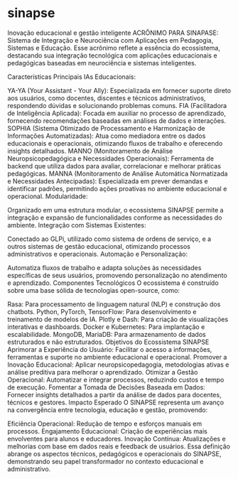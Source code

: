 # sinapse
Inovação educacional e gestão inteligente
ACRÔNIMO PARA SINAPASE: Sistema de Integração e Neurociência com Aplicações em Pedagogia, Sistemas e Educação.
Esse acrônimo reflete a essência do ecossistema, destacando sua integração tecnológica com aplicações educacionais e pedagógicas baseadas em neurociência e sistemas inteligentes.

Características Principais
IAs Educacionais:

YA-YA (Your Assistant - Your Ally): Especializada em fornecer suporte direto aos usuários, como docentes, discentes e técnicos administrativos, respondendo dúvidas e solucionando problemas comuns.
FIA (Facilitadora de Inteligência Aplicada): Focada em auxiliar no processo de aprendizado, fornecendo recomendações baseadas em análises de dados e interações.
SOPHIA (Sistema Otimizado de Processamento e Harmonização de Informações Automatizadas): Atua como mediadora entre os dados educacionais e operacionais, otimizando fluxos de trabalho e oferecendo insights detalhados.
MANNO (Monitoramento de Análise Neuropsicopedagógica e Necessidades Operacionais): Ferramenta de backend que utiliza dados para avaliar, correlacionar e melhorar práticas pedagógicas.
MANNA (Monitoramento de Análise Automática Normatizada e Necessidades Antecipadas): Especializada em prever demandas e identificar padrões, permitindo ações proativas no ambiente educacional e operacional.
Modularidade:

Organizado em uma estrutura modular, o ecossistema SINAPSE permite a integração e expansão de funcionalidades conforme as necessidades do ambiente.
Integração com Sistemas Existentes:

Conectado ao GLPi, utilizado como sistema de ordens de serviço, e a outros sistemas de gestão educacional, otimizando processos administrativos e operacionais.
Automação e Personalização:

Automatiza fluxos de trabalho e adapta soluções às necessidades específicas de seus usuários, promovendo personalização no atendimento e aprendizado.
Componentes Tecnológicos
O ecossistema é construído sobre uma base sólida de tecnologias open-source, como:

Rasa: Para processamento de linguagem natural (NLP) e construção dos chatbots.
Python, PyTorch, TensorFlow: Para desenvolvimento e treinamento de modelos de IA.
Plotly e Dash: Para criação de visualizações interativas e dashboards.
Docker e Kubernetes: Para implantação e escalabilidade.
MongoDB, MariaDB: Para armazenamento de dados estruturados e não estruturados.
Objetivos do Ecossistema SINAPSE
Aprimorar a Experiência do Usuário:
Facilitar o acesso a informações, ferramentas e suporte no ambiente educacional e operacional.
Promover a Inovação Educacional:
Aplicar neuropsicopedagogia, metodologias ativas e análise preditiva para melhorar o aprendizado.
Otimizar a Gestão Operacional:
Automatizar e integrar processos, reduzindo custos e tempo de execução.
Fomentar a Tomada de Decisões Baseada em Dados:
Fornecer insights detalhados a partir da análise de dados para docentes, técnicos e gestores.
Impacto Esperado
O SINAPSE representa um avanço na convergência entre tecnologia, educação e gestão, promovendo:

Eficiência Operacional: Redução de tempo e esforços manuais em processos.
Engajamento Educacional: Criação de experiências mais envolventes para alunos e educadores.
Inovação Contínua: Atualizações e melhorias com base em dados reais e feedback de usuários.
Essa definição abrange os aspectos técnicos, pedagógicos e operacionais do SINAPSE, demonstrando seu papel transformador no contexto educacional e administrativo. 
